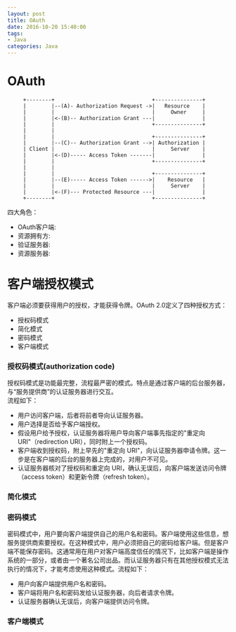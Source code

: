 ```yaml
---
layout: post
title: OAuth
date: 2016-10-20 15:40:00
tags:
- Java
categories: Java
---
```


# OAuth

```text
     +--------+                               +---------------+
     |        |--(A)- Authorization Request ->|   Resource    |
     |        |                               |     Owner     |
     |        |<-(B)-- Authorization Grant ---|               |
     |        |                               +---------------+
     |        |
     |        |                               +---------------+
     |        |--(C)-- Authorization Grant -->| Authorization |
     | Client |                               |     Server    |
     |        |<-(D)----- Access Token -------|               |
     |        |                               +---------------+
     |        |
     |        |                               +---------------+
     |        |--(E)----- Access Token ------>|    Resource   |
     |        |                               |     Server    |
     |        |<-(F)--- Protected Resource ---|               |
     +--------+                               +---------------+
```

四大角色：     
* OAuth客户端:
* 资源拥有方:
* 验证服务器:
* 资源服务器:


# 客户端授权模式
客户端必须要获得用户的授权，才能获得令牌。OAuth 2.0定义了四种授权方式：
* 授权码模式
* 简化模式
* 密码模式
* 客户端模式

### 授权码模式(authorization code)
授权码模式是功能最完整，流程最严密的模式。特点是通过客户端的后台服务器，与“服务提供商”的认证服务器进行交互。      
流程如下：        
* 用户访问客户端，后者将前者导向认证服务器。
* 用户选择是否给予客户端授权。
* 假设用户给予授权，认证服务器将用户导向客户端事先指定的"重定向 URI"（redirection URI），同时附上一个授权码。
* 客户端收到授权码，附上早先的"重定向 URI"，向认证服务器申请令牌。这一步是在客户端的后台的服务器上完成的，对用户不可见。
* 认证服务器核对了授权码和重定向 URI，确认无误后，向客户端发送访问令牌（access token）和更新令牌（refresh token）。

### 简化模式

### 密码模式
密码模式中，用户要向客户端提供自己的用户名和密码。客户端使用这些信息，想服务提供商索要授权。在这种模式中，用户必须把自己的密码给客户端。但是客户端不能保存密码。这通常用在用户对客户端高度信任的情况下，比如客户端是操作系统的一部分，或者由一个著名公司出品。而认证服务器只有在其他授权模式无法执行的情况下，才能考虑使用这种模式。流程如下：        

* 用户向客户端提供用户名和密码。
* 客户端将用户名和密码发给认证服务器，向后者请求令牌。
* 认证服务器确认无误后，向客户端提供访问令牌。

### 客户端模式













